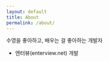 ```yaml
---
layout: default
title: About
permalink: /about/
---
```


수영을 좋아하고, 배우는 걸 좋아하는 개발자

- 엔터뷰(enterview.net) 개발
